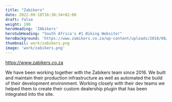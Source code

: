```yaml
---
title: "Zabikers"
date: 2022-09-18T16:38:34+02:00
draft: false
weight: 100
heroHeading: 'ZAbikers'
heroSubHeading: "South Africa's #1 Biking Website!"
heroBackground: 'https://www.zabikers.co.za/wp-content/uploads/2018/08/ZAB_Black_White-4.svg'
thumbnail: work/zabikers.png
image: 'work/zabikers.png'
---
```


https://www.zabikers.co.za

We have been working together with the Zabikers team since 2016. 
We built and maintain their production infrastructure as well as automated the build of their development environment.
Working closely with their dev teams we helped them to create their custom dealership plugin that has been integrated into the site.

